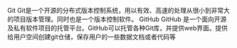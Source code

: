 Git 
Git是一个开源的分布式版本控制系统，用以有效、高速的处理从很小到非常大的项目版本管理。同时也是一个版本控制软件。
GitHub
GitHub 是一个面向开源及私有软件项目的托管平台。GitHub可以托管各种Git库，并提供web界面。提供给用户空间创建git仓储，保存用户的一些数据文档或者代码等

